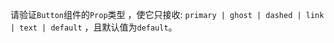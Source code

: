 <!--info-header-start-->
<!--info-header-end-->


请验证`Button`组件的`Prop`类型 ，使它只接收: `primary | ghost | dashed | link | text | default` ，且默认值为`default`。

<!--info-footer-start-->
<!--info-footer-end-->
